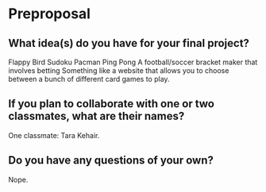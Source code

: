 # Preproposal

## What idea(s) do you have for your final project?

Flappy Bird
Sudoku
Pacman
Ping Pong
A football/soccer bracket maker that involves betting
Something like a website that allows you to choose between a bunch of different card games to play.

## If you plan to collaborate with one or two classmates, what are their names?

One classmate: Tara Kehair.

## Do you have any questions of your own?

Nope.
